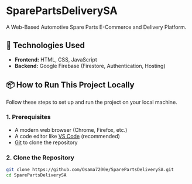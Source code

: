 # SparePartsDeliverySA

A Web-Based Automotive Spare Parts E-Commerce and Delivery Platform.

## 🚀 Technologies Used

- **Frontend:** HTML, CSS, JavaScript
- **Backend:** Google Firebase (Firestore, Authentication, Hosting)

## 📦 How to Run This Project Locally

Follow these steps to set up and run the project on your local machine.

### 1. Prerequisites
- A modern web browser (Chrome, Firefox, etc.)
- A code editor like [VS Code](https://code.visualstudio.com/) (recommended)
- [Git](https://git-scm.com/) to clone the repository

### 2. Clone the Repository
```bash
git clone https://github.com/Osama7200e/SparePartsDeliverySA.git
cd SparePartsDeliverySA
